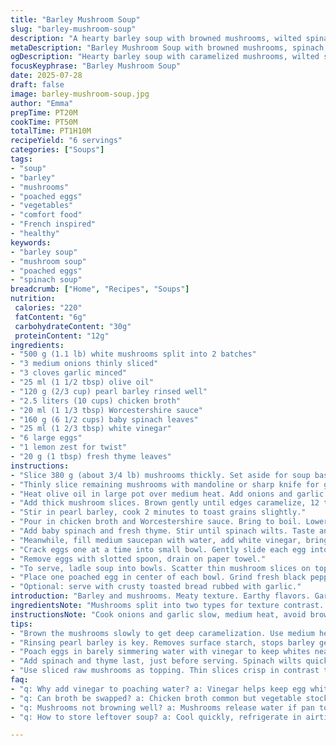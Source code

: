 ```yaml
---
title: "Barley Mushroom Soup"
slug: "barley-mushroom-soup"
description: "A hearty barley soup with browned mushrooms, wilted spinach, poached eggs, and a tangy splash of white vinegar. Uses chicken broth and a touch of Worcestershire sauce for umami. Thick, rich, with a meaty mushroom texture layered by sharp garlic and sweet onions. Poached eggs on top. Crunchy raw mushroom slices for texture contrast. Serve with toasted bread or alone. Warm, filling, simple ingredients balanced for flavor and nutrition."
metaDescription: "Barley Mushroom Soup with browned mushrooms, spinach, poached eggs, lemon zest, and a tangy splash of white vinegar. Hearty, layered, rich mushroom texture."
ogDescription: "Hearty barley soup with caramelized mushrooms, wilted spinach, poached eggs, lemon zest, and tangy vinegar. Crunchy raw mushrooms top it off, warm and filling."
focusKeyphrase: "Barley Mushroom Soup"
date: 2025-07-28
draft: false
image: barley-mushroom-soup.jpg
author: "Emma"
prepTime: PT20M
cookTime: PT50M
totalTime: PT1H10M
recipeYield: "6 servings"
categories: ["Soups"]
tags:
- "soup"
- "barley"
- "mushrooms"
- "poached eggs"
- "vegetables"
- "comfort food"
- "French inspired"
- "healthy"
keywords:
- "barley soup"
- "mushroom soup"
- "poached eggs"
- "spinach soup"
breadcrumb: ["Home", "Recipes", "Soups"]
nutrition: 
 calories: "220"
 fatContent: "6g"
 carbohydrateContent: "30g"
 proteinContent: "12g"
ingredients:
- "500 g (1.1 lb) white mushrooms split into 2 batches"
- "3 medium onions thinly sliced"
- "3 cloves garlic minced"
- "25 ml (1 1/2 tbsp) olive oil"
- "120 g (2/3 cup) pearl barley rinsed well"
- "2.5 liters (10 cups) chicken broth"
- "20 ml (1 1/3 tbsp) Worcestershire sauce"
- "160 g (6 1/2 cups) baby spinach leaves"
- "25 ml (1 2/3 tbsp) white vinegar"
- "6 large eggs"
- "1 lemon zest for twist"
- "20 g (1 tbsp) fresh thyme leaves"
instructions:
- "Slice 380 g (about 3/4 lb) mushrooms thickly. Set aside for soup base."
- "Thinly slice remaining mushrooms with mandoline or sharp knife for garnish. Keep refrigerated."
- "Heat olive oil in large pot over medium heat. Add onions and garlic. Cook, stirring often, until translucent and soft, about 7 minutes."
- "Add thick mushroom slices. Brown gently until edges caramelize, 12 to 15 minutes. Stir occasionally to avoid burning."
- "Stir in pearl barley, cook 2 minutes to toast grains slightly."
- "Pour in chicken broth and Worcestershire sauce. Bring to boil. Lower heat and simmer, uncovered, about 35 minutes until barley is tender but firm."
- "Add baby spinach and fresh thyme. Stir until spinach wilts. Taste and season with salt and black pepper."
- "Meanwhile, fill medium saucepan with water, add white vinegar, bring to very gentle simmer, small bubbles only."
- "Crack eggs one at a time into small bowl. Gently slide each egg into simmering water. Poach 3 to 4 minutes for runny yolks, longer if firmer desired."
- "Remove eggs with slotted spoon, drain on paper towel."
- "To serve, ladle soup into bowls. Scatter thin mushroom slices on top. Zest lemon over each bowl for brightness."
- "Place one poached egg in center of each bowl. Grind fresh black pepper over everything."
- "Optional: serve with crusty toasted bread rubbed with garlic."
introduction: "Barley and mushrooms. Meaty texture. Earthy flavors. Garlic and onions soften slowly. Spinach wilted just right. Poached eggs give richness — rich yolks that break gently into the broth. Slight tang from white vinegar cuts through. Worcestershire sauce brings depth. Lemon zest adds sharp lift. Slices of raw mushroom crisp on top. Makes warming meal, filling, layered. No dairy, no nuts. Just honest ingredients simmered together. Bread toasted to soak up broth, optional but recommended."
ingredientsNote: "Mushrooms split into two types for texture contrast. Browned slices cook into depth, raw thinner ones give crunch and freshness. Pearl barley rinsed to remove starch, cooks to chewy, nutty grains. Onion and garlic build foundational flavor. Olive oil used for its fruity richness. Worcestershire sauce adds umami without overpowering. Chicken broth forms savory base but could be swapped for vegetable stock for vegetarian option. Baby spinach adds color and mild bitterness, folding in at the last moment to keep fresh. White vinegar in poaching water helps eggs keep shape. Lemon zest and fresh thyme introduce brightness and herbal notes, a twist on the original. Eggs poached gently, timing important for yolk texture."
instructionsNote: "Cook onions and garlic slow, medium heat, avoid browning until slightly translucent for sweetness. Brown mushrooms thoroughly, essential for flavor development, stirring occasionally. Toast barley a bit before adding stock, brings out nuttiness. Simmer barley gently until tender but not mushy, about 35 minutes, check texture along way. Spinach and thyme added last keep vivid green and fresh aroma, stir carefully not to overcook. Poach eggs in just simmering water with vinegar to avoid whites dispersing, crack eggs separately to avoid breakage. Remove eggs with slotted spoon and drain well. Serve soup hot with garnish piled carefully. Lemon zest grated directly over for zing. Black pepper freshly ground for bite. Toasted bread optional but adds texture and soak-up power. Timing can be adjusted ±5 minutes depending on stove and pot size."
tips:
- "Brown the mushrooms slowly to get deep caramelization. Use medium heat, low enough to avoid burning but not too low to just steam. Stir often but gentle. Avoid overcrowding the pan or mushrooms will sweat not brown. The browning adds big flavor, also texture. Don’t rush this step, it shapes the soup base."
- "Rinsing pearl barley is key. Removes surface starch, stops barley getting gluey later. Toast barley slightly in the pot with mushrooms and onions before broth goes in. It adds nuttiness and keeps grain integrity during long simmer. Even 2 minutes on moderate heat, keep stirring."
- "Poach eggs in barely simmering water with vinegar to keep whites neat. Vinegar stabilizes egg white proteins, so edges don’t dissolve in water. Crack eggs into small bowl separately to avoid broken yolks or bits in water. Gently slide eggs, 3-4 minutes for runny yolks, less for soft, more if firmer needed."
- "Add spinach and thyme last, just before serving. Spinach wilts quickly and too much cooking kills color and freshness. Stir until just wilted. Fresh thyme leaves release aroma fast, so add at same time. Adjust salt and pepper after greens go in to balance bitterness and brightness."
- "Use sliced raw mushrooms as topping. Thin slices crisp in contrast to soft cooked mushrooms. Store in fridge till serving to keep texture. Lemon zest grated over top adds brightness and cuts through richness. Grind fresh black pepper last step. Optional toasted garlic bread gives crunch, soak up broth, adds smoky note."
faq:
- "q: Why add vinegar to poaching water? a: Vinegar helps keep egg whites firm. Without it, whites can spread and get ragged. Not too much though or taste changes. Use gentle simmer, bubbles small, else egg shape breaks. Crack eggs into bowl first. Timing matters for texture, runny versus firm yolks."
- "q: Can broth be swapped? a: Chicken broth common but vegetable stock works too. You lose some umami depth without meat stock but Worcestershire sauce adds savory notes. For vegan, skip eggs, omit Worcestershire or use vegan substitute. Broth choice affects flavor base, adjust seasoning accordingly."
- "q: Mushrooms not browning well? a: Mushrooms release water if pan too crowded or heat too low. Spread in single layer, use wide pan. Pat dry mushrooms before cooking. Stir occasionally but let contact with pan for caramelization. Browning builds flavor, important step to not skip or short-cut."
- "q: How to store leftover soup? a: Cool quickly, refrigerate in airtight container up to 3 days. Reheat gently on stove, add splash water or broth to loosen. Poached eggs stored separately best, add fresh when serving. Soup freezes but barley texture softens with thawing, spinach may darken. Reheat fully warmed."

---
```

